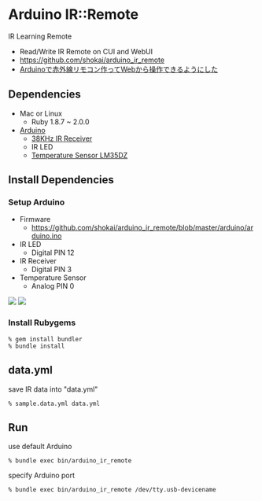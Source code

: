 Arduino IR::Remote
==================
IR Learning Remote

- Read/Write IR Remote on CUI and WebUI
- https://github.com/shokai/arduino_ir_remote
- [Arduinoで赤外線リモコン作ってWebから操作できるようにした](http://shokai.org/blog/archives/8012)

Dependencies
------------
- Mac or Linux
  - Ruby 1.8.7 ~ 2.0.0
- [Arduino](http://arduino.cc)
  - [38KHz IR Receiver](http://akizukidenshi.com/catalog/g/gI-00614/)
  - IR LED
  - [Temperature Sensor LM35DZ](http://akizukidenshi.com/catalog/g/gI-00116/)


Install Dependencies
--------------------

### Setup Arduino

- Firmware
  - https://github.com/shokai/arduino_ir_remote/blob/master/arduino/arduino.ino
- IR LED
  - Digital PIN 12
- IR Receiver
  - Digital PIN 3
- Temperature Sensor
  - Analog PIN 0

<img src="http://farm4.staticflickr.com/3779/9469310547_ef06fe7949.jpg">
<img src="http://farm4.staticflickr.com/3831/9472093512_fee45ca7c3.jpg">

### Install Rubygems

    % gem install bundler
    % bundle install


data.yml
--------

save IR data into "data.yml"

    % sample.data.yml data.yml


Run
---

use default Arduino

    % bundle exec bin/arduino_ir_remote

specify Arduino port

    % bundle exec bin/arduino_ir_remote /dev/tty.usb-devicename
